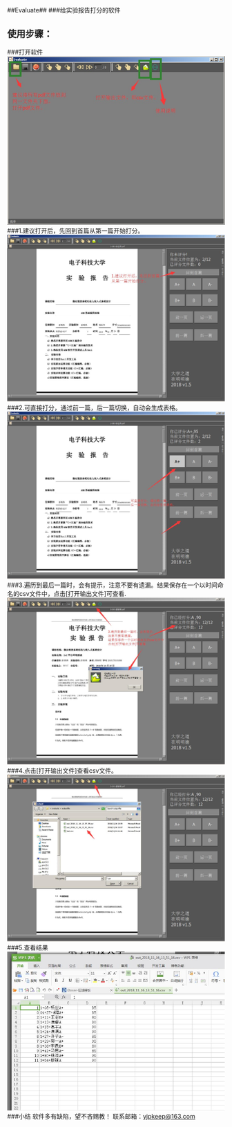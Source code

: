 ##Evaluate##
###给实验报告打分的软件
## 使用步骤：
###打开软件
![软件界面](readme/open.jpg)
###1.建议打开后，先回到首篇从第一篇开始打分。
![回到首页](readme/1.jpg)
###2.可直接打分，通过前一篇，后一篇切换，自动会生成表格。
![打分](readme/2.jpg)
###3.遍历到最后一篇时，会有提示，注意不要有遗漏。结果保存在一个以时间命名的csv文件中，点击[打开输出文件]可查看.
![打分完成](readme/3.jpg)
###4.点击[打开输出文件]查看csv文件。
![打开输出文件](readme/4.jpg)
###5.查看结果
![查看结果](readme/5.jpg)
###小结
	软件多有缺陷，望不吝赐教！
	联系邮箱：yjpkeep@163.com